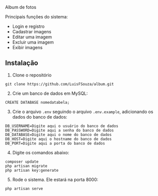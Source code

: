 Album de fotos

Principais funções do sistema:
 - Login e registro
 - Cadastrar imagens
 - Editar uma imagem
 - Excluir uma imagem
 - Exibir imagens

 ## Instalação

1. Clone o repositório
```
git clone https://github.com/LuisFSouza/album.git
```

2. Crie um banco de dados em MySQL:
```
CREATE DATABASE nomedatabela;
```

3. Crie o arquivo `.env` seguindo o arquivo `.env.example`, adicionando os dados do banco de dados:
```
DB_USERNAME=Digite aqui o usuário do banco de dados
DB_PASSWORD=Digite aqui a senha do banco de dados
DB_DATABASE=Digite aqui o nome do banco de dados
DB_HOST=Digite aqui o hostname do banco de dados
DB_PORT=Digite aqui a porta do banco de dados
```

4. Digite os comandos abaixo:
```
composer update
php artisan migrate
php artisan key:generate
```

5. Rode o sistema. Ele estará na porta 8000:
```
php artisan serve
```
